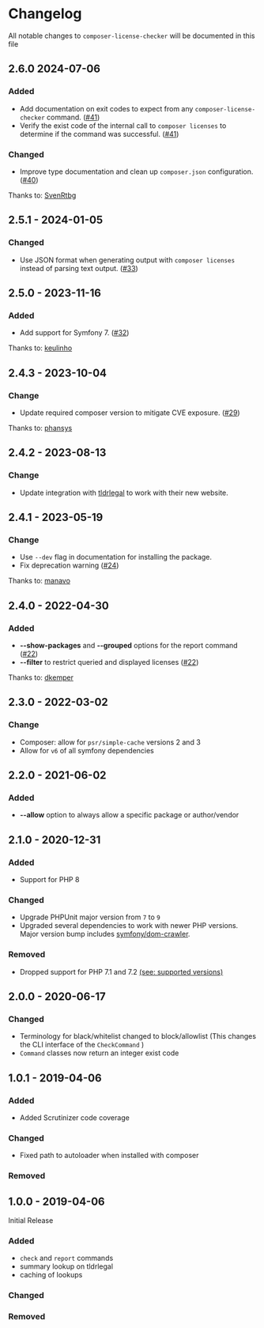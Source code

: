 # Changelog

All notable changes to `composer-license-checker` will be documented in this file

## 2.6.0 2024-07-06

### Added

- Add documentation on exit codes to expect from any `composer-license-checker` command. ([#41](https://github.com/dominikb/composer-license-checker/pull/41))
- Verify the exist code of the internal call to `composer licenses` to determine if the command was successful. ([#41](https://github.com/dominikb/composer-license-checker/pull/41))

### Changed

- Improve type documentation and clean up `composer.json` configuration. ([#40](https://github.com/dominikb/composer-license-checker/pull/40)) 

Thanks to: [SvenRtbg](https://github.com/SvenRtbg)

## 2.5.1 - 2024-01-05

### Changed

- Use JSON format when generating output with `composer licenses` instead of parsing text output. ([#33](https://github.com/dominikb/composer-license-checker/pull/37))

## 2.5.0 - 2023-11-16

### Added

- Add support for Symfony 7. ([#32](https://github.com/dominikb/composer-license-checker/pull/32))

Thanks to: [keulinho](https://github.com/keulinho)

## 2.4.3 - 2023-10-04

### Change

- Update required composer version to mitigate CVE exposure. ([#29](https://github.com/dominikb/composer-license-checker/pull/29))

Thanks to:  [phansys](https://github.com/phansys)

## 2.4.2 - 2023-08-13

### Change

- Update integration with [tldrlegal](https://www.tldrlegal.com/) to work with their new website.

## 2.4.1 - 2023-05-19

### Change

- Use `--dev` flag in documentation for installing the package.
- Fix deprecation warning ([#24](https://github.com/dominikb/composer-license-checker/pull/24))

Thanks to: [manavo](https://github.com/manavo)

## 2.4.0 - 2022-04-30

### Added
- __--show-packages__ and __--grouped__ options for the report command ([#22](https://github.com/dominikb/composer-license-checker/pull/22))
- __--filter__ to restrict queried and displayed licenses ([#22](https://github.com/dominikb/composer-license-checker/pull/22))

Thanks to: [dkemper](https://github.com/dkemper)

## 2.3.0 - 2022-03-02

### Change
- Composer: allow for `psr/simple-cache` versions 2 and 3
- Allow for `v6` of all symfony dependencies

## 2.2.0 - 2021-06-02

### Added
- __--allow__ option to always allow a specific package or author/vendor

## 2.1.0 - 2020-12-31

### Added
- Support for PHP 8

### Changed
- Upgrade PHPUnit major version from `7` to `9`
- Upgraded several dependencies to work with newer PHP versions. Major version bump includes [symfony/dom-crawler](https://github.com/symfony/dom-crawler).

### Removed
- Dropped support for PHP 7.1 and 7.2 [(see: supported versions)](https://www.php.net/supported-versions.php)

## 2.0.0 - 2020-06-17

### Changed
- Terminology for black/whitelist changed to block/allowlist (This changes the CLI interface of the `CheckCommand` )
- `Command` classes now return an integer exist code

## 1.0.1 - 2019-04-06

### Added
- Added Scrutinizer code coverage

### Changed
- Fixed path to autoloader when installed with composer

### Removed

## 1.0.0 - 2019-04-06

Initial Release

### Added
- `check` and `report` commands
- summary lookup on tldrlegal
- caching of lookups

### Changed

### Removed
